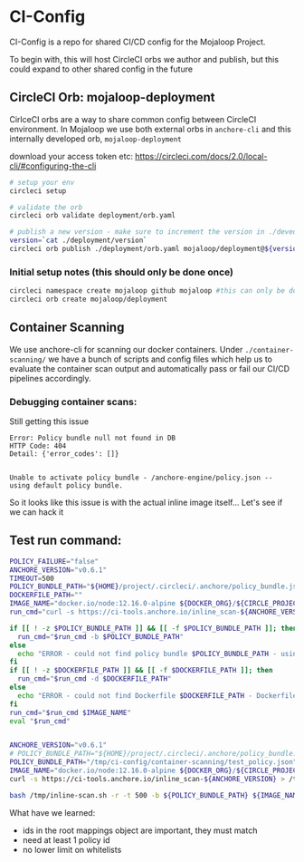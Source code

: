 # CI-Config

CI-Config is a repo for shared CI/CD config for the Mojaloop Project.

To begin with, this will host CircleCI orbs we author and publish, but this could expand to other shared config in the future

## CircleCI Orb: mojaloop-deployment

CirlceCI orbs are a way to share common config between CircleCI environment. In Mojaloop we use both external orbs in `anchore-cli` and this internally developed orb, `mojaloop-deployment`

download your access token etc: https://circleci.com/docs/2.0/local-cli/#configuring-the-cli
```bash
# setup your env
circleci setup

# validate the orb
circleci orb validate deployment/orb.yaml

# publish a new version - make sure to increment the version in ./deveopment/version
version=`cat ./deployment/version`
circleci orb publish ./deployment/orb.yaml mojaloop/deployment@${version}
```

### Initial setup notes (this should only be done once)

```bash 
circleci namespace create mojaloop github mojaloop #this can only be done once per org
circleci orb create mojaloop/deployment
```


## Container Scanning

We use anchore-cli for scanning our docker containers. Under `./container-scanning/` we have a bunch of scripts and config files which help us to evaluate the container scan output and automatically pass or fail our CI/CD pipelines accordingly.


### Debugging container scans:

Still getting this issue

```
Error: Policy bundle null not found in DB
HTTP Code: 404
Detail: {'error_codes': []}


Unable to activate policy bundle - /anchore-engine/policy.json -- using default policy bundle.

```


So it looks like this issue is with the actual inline image itself...
Let's see if we can hack it 



## Test run command:
```bash
POLICY_FAILURE="false"
ANCHORE_VERSION="v0.6.1"
TIMEOUT=500
POLICY_BUNDLE_PATH="${HOME}/project/.circleci/.anchore/policy_bundle.json"
DOCKERFILE_PATH=""
IMAGE_NAME="docker.io/node:12.16.0-alpine ${DOCKER_ORG}/${CIRCLE_PROJECT_REPONAME}:${CIRCLE_TAG}"
run_cmd="curl -s https://ci-tools.anchore.io/inline_scan-${ANCHORE_VERSION} | bash -s -- -r -t $TIMEOUT"

if [[ ! -z $POLICY_BUNDLE_PATH ]] && [[ -f $POLICY_BUNDLE_PATH ]]; then
  run_cmd="$run_cmd -b $POLICY_BUNDLE_PATH"
else
  echo "ERROR - could not find policy bundle $POLICY_BUNDLE_PATH - using default policy bundle."
fi
if [[ ! -z $DOCKERFILE_PATH ]] && [[ -f $DOCKERFILE_PATH ]]; then
  run_cmd="$run_cmd -d $DOCKERFILE_PATH"
else
  echo "ERROR - could not find Dockerfile $DOCKERFILE_PATH - Dockerfile not included in scan."
fi
run_cmd="$run_cmd $IMAGE_NAME"
eval "$run_cmd"


ANCHORE_VERSION="v0.6.1"
# POLICY_BUNDLE_PATH="${HOME}/project/.circleci/.anchore/policy_bundle.json"
POLICY_BUNDLE_PATH="/tmp/ci-config/container-scanning/test_policy.json"
IMAGE_NAME="docker.io/node:12.16.0-alpine ${DOCKER_ORG}/${CIRCLE_PROJECT_REPONAME}:${CIRCLE_TAG}"
curl -s https://ci-tools.anchore.io/inline_scan-${ANCHORE_VERSION} > /tmp/inline-scan.sh

bash /tmp/inline-scan.sh -r -t 500 -b ${POLICY_BUNDLE_PATH} ${IMAGE_NAME}
```

What have we learned:
- ids in the root mappings object are important, they must match
- need at least 1 policy id
- no lower limit on whitelists

